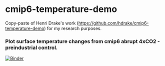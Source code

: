# cmip6-temperature-demo

Copy-paste of Henri Drake's work (https://github.com/hdrake/cmip6-temperature-demo) for my research purposes.

### Plot surface temperature changes from cmip6 abrupt 4xCO2 - preindustrial control.

[![Binder](https://binder.pangeo.io/badge_logo.svg)](https://binder.pangeo.io/v2/gh/matthewjhenry/cmip6-temperature-demo/master?filepath=cmip6_dTs_patterns.ipynb)
